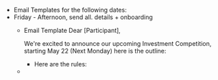 - Email Templates for the following dates:
- Friday - Afternoon, send all. details + onboarding
	- Email Template
	  Dear [Participant],
	  
	  We're excited to announce our upcoming Investment Competition, starting May 22 (Next Monday) here is the outline:
	  
	  - Here are the rules:
	-